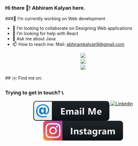 ### Hi there 👋! Abhiram Kalyan here.
###🔭 I’m currently working on Web development
- 👯 I’m looking to collaborate on Designing Web applications
- 🤔 I’m looking for help with React
- 💬 Ask me about Java
- 📫 How to reach me: Mail: abhiramkalyan9@gmail.com
<p align="center">
<img src = "https://github-readme-stats.vercel.app/api?username=abhiram-kalyan&show_icons=true&theme=highcontrast">
  
  <br>

<img src = "https://github-readme-stats.vercel.app/api/top-langs/?username=abhiram-kalyan">
  <br>
  

<img src = "https://github-readme-streak-stats.herokuapp.com/?user=abhiram-kalyan">
</p>
## ✉️ Find me on:


### Trying to get in touch? 📞

<p align="center">
  <a href="mailto:abhiramkalyan9@gmail.com">
    <img alt="Gmail" src="https://raw.githubusercontent.com/SVijayB/SVijayB/master/assets/SVG/Contact/email.svg" style="vertical-align:top"/>
  </a>

  <a href="https://www.linkedin.com/in/svijayb/">
    <img alt="Linkedin" src="https://www.linkedin.com/in/abhiram-kalyan-883445190" style="vertical-align:top "/>
  </a>

  <a href="https://www.instagram.com/abhiram_kalyan/">
    <img alt="Instagram" src="https://raw.githubusercontent.com/SVijayB/SVijayB/master/assets/SVG/Contact/instagram.svg" style="vertical-align:top "/>
  </a>
</p>

